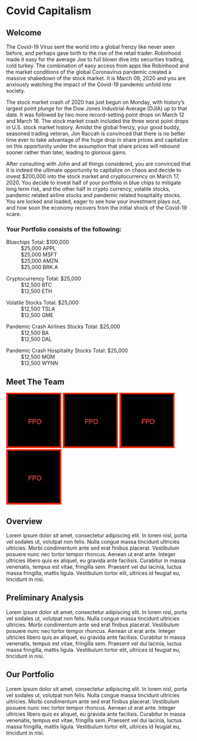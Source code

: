# Covid Capitalism
## Welcome
The Covid-19 Virus sent the world into a global frenzy like never seen before, and perhaps gave birth to the rise of the retail trader. Robinhood made it easy for the average Joe to full blown dive into securities trading, cold turkey. The combination of easy access from apps like Robinhood and the market conditions of the global Coronavirus pandemic created a massive shakedown of the stock market. It is March 09, 2020 and you are anxiously watching the impact of the Covid-19 pandemic unfold into society. 

The stock market crash of 2020 has just begun on Monday, with history’s largest point plunge for the Dow Jones Industrial Average (DJIA) up to that date. It was followed by two more record-setting point drops on March 12 and March 16. The stock market crash included the three worst point drops in U.S. stock market history. Amidst the global frenzy, your good buddy, seasoned trading veteran, Jon Raccah is convinced that there is no better time ever to take advantage of the huge drop in share prices and capitalize on this opportunity under the assumption that share prices will rebound sooner rather than later, leading to glorious gains. 

After consulting with John and all things considered, you are convinced that it is indeed the ultimate opportunity to capitalize on chaos and decide to invest $200,000 into the stock market and cryptocurrency on March 17, 2020. You decide to invest half of your portfolio in blue chips to mitigate long term risk, and the other half in crypto currency, volatile stocks, pandemic related airline stocks and pandemic related hospitality stocks. You are locked and loaded, eager to see how your investment plays out, and how soon the economy recovers from the initial shock of the Covid-19 scare.

### Your Portfolio consists of the following:

<dl>
  <dt>Bluechips Total: $100,000</dt>
  <dd>$25,000 APPL</dd>
  <dd>$25,000 MSFT</dd> 
  <dd>$25,000 AMZN</dd>
  <dd>$25,000 BRK.A</dd> 
</dl>

<dl>
  <dt>Cryptocurrency Total: $25,000</dt>
  <dd>$12,500 BTC</dd>
  <dd>$12,500 ETH</dd>
</dl>

<dl>
  <dt>Volatile Stocks Total: $25,000</dt>
  <dd>$12,500 TSLA</dd>
  <dd>$12,500 GME</dd>
</dl>

<dl>
  <dt>Pandemic Crash Airlines Stocks Total: $25,000</dt>
  <dd>$12,500 BA</dd>
  <dd>$12,500 DAL</dd>
</dl>

<dl>
  <dt>Pandemic Crash Hospitality Stocks Total: $25,000</dt>
  <dd>$12,500 MGM</dd>
  <dd>$12,500 WYNN</dd>
</dl>


## Meet The Team ###
![fpo_head_shot_small.jpg](images/fpo_head_shot_small.jpg) ![fpo_head_shot_small.jpg](images/fpo_head_shot_small.jpg)  ![fpo_head_shot_small.jpg](images/fpo_head_shot_small.jpg)  ![fpo_head_shot_small.jpg](images/fpo_head_shot_small.jpg) 

## Overview
Lorem ipsum dolor sit amet, consectetur adipiscing elit. In lorem nisl, porta vel sodales ut, volutpat non felis. Nulla congue massa tincidunt ultricies ultricies. Morbi condimentum ante sed erat finibus placerat. Vestibulum posuere nunc nec tortor tempor rhoncus. Aenean ut erat ante. Integer ultricies libero quis ex aliquet, eu gravida ante facilisis. Curabitur in massa venenatis, tempus est vitae, fringilla sem. Praesent vel dui lacinia, luctus massa fringilla, mattis ligula. Vestibulum tortor elit, ultrices id feugiat eu, tincidunt in nisi.

## Preliminary Analysis
Lorem ipsum dolor sit amet, consectetur adipiscing elit. In lorem nisl, porta vel sodales ut, volutpat non felis. Nulla congue massa tincidunt ultricies ultricies. Morbi condimentum ante sed erat finibus placerat. Vestibulum posuere nunc nec tortor tempor rhoncus. Aenean ut erat ante. Integer ultricies libero quis ex aliquet, eu gravida ante facilisis. Curabitur in massa venenatis, tempus est vitae, fringilla sem. Praesent vel dui lacinia, luctus massa fringilla, mattis ligula. Vestibulum tortor elit, ultrices id feugiat eu, tincidunt in nisi.


## Our Portfolio
Lorem ipsum dolor sit amet, consectetur adipiscing elit. In lorem nisl, porta vel sodales ut, volutpat non felis. Nulla congue massa tincidunt ultricies ultricies. Morbi condimentum ante sed erat finibus placerat. Vestibulum posuere nunc nec tortor tempor rhoncus. Aenean ut erat ante. Integer ultricies libero quis ex aliquet, eu gravida ante facilisis. Curabitur in massa venenatis, tempus est vitae, fringilla sem. Praesent vel dui lacinia, luctus massa fringilla, mattis ligula. Vestibulum tortor elit, ultrices id feugiat eu, tincidunt in nisi.
